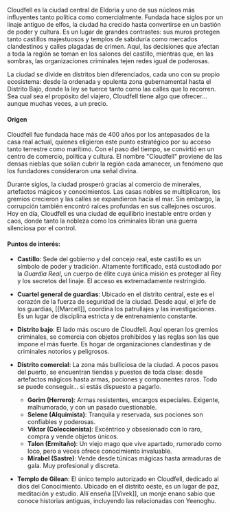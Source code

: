 Cloudfell es la ciudad central de Eldoria y uno de sus núcleos más influyentes tanto política como comercialmente. Fundada hace siglos por un linaje antiguo de elfos, la ciudad ha crecido hasta convertirse en un bastión de poder y cultura. Es un lugar de grandes contrastes: sus muros protegen tanto castillos majestuosos y templos de sabiduría como mercados clandestinos y calles plagadas de crimen. Aquí, las decisiones que afectan a toda la región se toman en los salones del castillo, mientras que, en las sombras, las organizaciones criminales tejen redes igual de poderosas.

La ciudad se divide en distritos bien diferenciados, cada uno con su propio ecosistema: desde la ordenada y opulenta zona gubernamental hasta el Distrito Bajo, donde la ley se tuerce tanto como las calles que lo recorren. Sea cual sea el propósito del viajero, Cloudfell tiene algo que ofrecer... aunque muchas veces, a un precio.

#### Origen

Cloudfell fue fundada hace más de 400 años por los antepasados de la casa real actual, quienes eligieron este punto estratégico por su acceso tanto terrestre como marítimo. Con el paso del tiempo, se convirtió en un centro de comercio, política y cultura. El nombre "Cloudfell" proviene de las densas nieblas que solían cubrir la región cada amanecer, un fenómeno que los fundadores consideraron una señal divina.

Durante siglos, la ciudad prosperó gracias al comercio de minerales, artefactos mágicos y conocimientos. Las casas nobles se multiplicaron, los gremios crecieron y las calles se expandieron hacia el mar. Sin embargo, la corrupción también encontró raíces profundas en sus callejones oscuros. Hoy en día, Cloudfell es una ciudad de equilibrio inestable entre orden y caos, donde tanto la nobleza como los criminales libran una guerra silenciosa por el control.

#### Puntos de interés:

- **Castillo**: 
	Sede del gobierno y del concejo real, este castillo es un símbolo de poder y tradición. Altamente fortificado, está custodiado por la _Guardia Real_, un cuerpo de élite cuya única misión es proteger al Rey y los secretos del linaje. El acceso es extremadamente restringido.
    
- **Cuartel general de guardias**:
	Ubicado en el distrito central, este es el corazón de la fuerza de seguridad de la ciudad. Desde aquí, el jefe de los guardias, [[Marcell]], coordina los patrullajes y las investigaciones. Es un lugar de disciplina estricta y de entrenamiento constante.
    
- **Distrito bajo**: 
	El lado más oscuro de Cloudfell. Aquí operan los gremios criminales, se comercia con objetos prohibidos y las reglas son las que impone el más fuerte. Es hogar de organizaciones clandestinas y de criminales notorios y peligrosos.

- **Distrito comercial**:
	La zona más bulliciosa de la ciudad. A pocos pasos del puerto, se encuentran tiendas y puestos de toda clase: desde artefactos mágicos hasta armas, pociones y componentes raros. Todo se puede conseguir… si estás dispuesto a pagarlo.
	- **Gorim (Herrero)**: 
		Armas resistentes, encargos especiales. Exigente, malhumorado, y con un pasado cuestionable.
	- **Selene (Alquimista)**: 
		Tranquila y reservada, sus pociones son confiables y poderosas.
	- **Viktor (Coleccionista)**: 
		Excéntrico y obsesionado con lo raro, compra y vende objetos únicos.
	- **Talon (Ermitaño)**: 
		Un viejo mago que vive apartado, rumorado como loco, pero a veces ofrece conocimiento invaluable.
	- **Mirabel (Sastre)**: 
		Vende desde túnicas mágicas hasta armaduras de gala. Muy profesional y discreta.
	
- **Templo de Gilean**:
	El único templo autorizado en Cloudfell, dedicado al dios del Conocimiento. Ubicado en el distrito oeste, es un lugar de paz, meditación y estudio. Allí enseña [[Vivek]], un monje enano sabio que conoce historias antiguas, incluyendo las relacionadas con Yeenoghu.